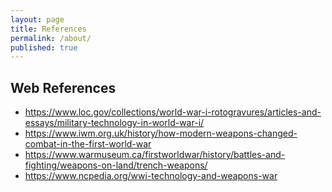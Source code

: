 ```yaml
---
layout: page
title: References
permalink: /about/
published: true
---
```


## Web References

- https://www.loc.gov/collections/world-war-i-rotogravures/articles-and-essays/military-technology-in-world-war-i/
- https://www.iwm.org.uk/history/how-modern-weapons-changed-combat-in-the-first-world-war
- https://www.warmuseum.ca/firstworldwar/history/battles-and-fighting/weapons-on-land/trench-weapons/
- https://www.ncpedia.org/wwi-technology-and-weapons-war

